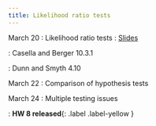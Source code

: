 ```yaml
---
title: Likelihood ratio tests
---
```


March 20
: Likelihood ratio tests
  : [Slides](https://sta711-s23.github.io/slides/lecture_26.pdf)
  
: Casella and Berger 10.3.1

: Dunn and Smyth 4.10

March 22
: Comparison of hypothesis tests

March 24
: Multiple testing issues

: **HW 8 released**{: .label .label-yellow }